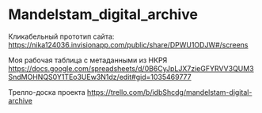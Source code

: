 # Mandelstam_digital_archive
Кликабельный прототип сайта: 
https://nika124036.invisionapp.com/public/share/DPWU1ODJW#/screens


Моя рабочая таблица с метаданными из НКРЯ
https://docs.google.com/spreadsheets/d/0B6CyJpLJX7zieGFYRVV3QUM3SndMOHNQS0Y1TEo3UEw3N1dz/edit#gid=1035469777

Трелло-доска проекта 
https://trello.com/b/idbShcdg/mandelstam-digital-archive
